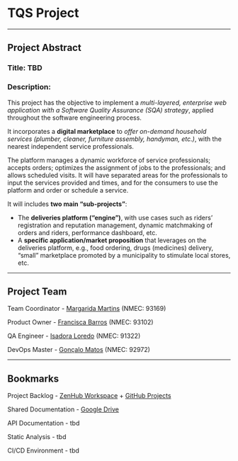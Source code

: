 # TQS Project

<hr>

## Project Abstract

### Title: **TBD**

### Description:

This project has the objective to implement a *multi-layered, enterprise web application with a Software Quality Assurance (SQA) strategy*, applied throughout the software engineering process.

It incorporates a **digital marketplace** to *offer on-demand household services (plumber, cleaner, furniture assembly, handyman, etc.)*, with the nearest independent service professionals.

The platform manages a dynamic workforce of service professionals; accepts orders; optimizes the assignment of jobs to the professionals; and allows scheduled visits. It will have separated areas for the professionals to input the services provided and times, and for the consumers to use the platform and order or schedule a service.

It will includes **two main “sub-projects”**:
- The **deliveries platform (“engine”)**, with use cases such as riders’ registration and reputation management, dynamic matchmaking of orders and riders, performance dashboard, etc.
- A **specific application/market proposition** that leverages on the deliveries platform, e.g., food ordering, drugs (medicines) delivery, “small” marketplace promoted by a municipality to stimulate local stores, etc.


<hr>

## Project Team

Team Coordinator - [Margarida Martins](https://github.com/margaridasmartins) (NMEC: 93169)

Product Owner - [Francisca Barros](https://github.com/itskikat/) (NMEC: 93102) 

QA Engineer - [Isadora Loredo](https://github.com/flisadora) (NMEC: 91322)

DevOps Master - [Gonçalo Matos](https://github.com/gmatosferreira) (NMEC: 92972)

<hr>

## Bookmarks

Project Backlog - [ZenHub Workspace](https://app.zenhub.com/workspaces/g305-workspace-60acdf9899b217000e989335/board?repos=368318766) + [GitHub Projects](https://github.com/itskikat/tqs_project/projects/2) 

Shared Documentation - [Google Drive](https://drive.google.com/drive/folders/1n0ijPP6LSFY4bgSBD9A0NWrg2F0YHeD3?usp=sharing)

API Documentation - tbd

Static Analysis - tbd

CI/CD Environment - tbd
